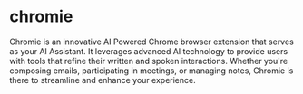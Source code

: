 # chromie
Chromie is an innovative AI Powered Chrome browser extension that serves as your AI Assistant. It leverages advanced AI technology to provide users with tools that refine their written and spoken interactions. Whether you're composing emails, participating in meetings, or managing notes, Chromie is there to streamline and enhance your experience.
